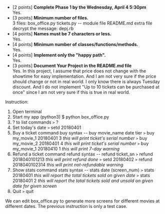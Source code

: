 * [2 points] **Complete Phase 1 by the Wednesday, April 4 5:30pm**  
    Yes.
* [3 points] **Minimum number of files.**  
    3 files:
        box_office.py
        tickets.py -- module file
        README.md
    extra file decrypt the message:
        depj.rb
* [4 points] **Names must be 7 characters or less.**  
    Yes.
* [4 points] **Minimum number of classes/functions/methods.**  
    Yes.
* [4 points] **Implement only the "happy path".**  
    Yes.
* [3 points] **Document Your Project in the README.md file**  
    Yes. In this project, I assume that price does not change with the showtime for easy implementation. And I am not very sure if the price should change or not in real world. I only know there is always Tuesday discount. And I do not implement "Up to 10 tickets can be purchased at once" since I am not very sure if this is true in real world.

Instruction:

1. Open terminal
2. Start my app (python3)
    $ python box_office.py
3. ? to list commands
    `>` ?
4. Set today's date
    `>` setd 20180401
5. Buy a ticket
    command buy syntax -- buy movie_name date tier
    `>` buy my_movie_1 20180401 3
    *this will print ticket's serial number*
    `>` buy my_movie_2 20180401 4
    *this will print ticket's serial number*
    `>` buy my_movie_1 20180410 1
    *this will print 7-day warning*
6. Refund a ticket
    command refund syntax -- refund ticket_sn
    `>` refund 2018040101213
    *this will print refund done*
    `>` setd 20180402
    `>` refund 2018040102314
    *this will print not-refundable warning*
7. Show stats
    command stats syntax -- stats date (screen_num)
    `>` stats 20180401
    *this will report the total tickets sold on given date*
    `>` stats 20180401 2
    *this will report the total tickets sold and unsold on given date for given screen*
8. Quit
    `>` quit
    
We can edit box_office.py to generate more screens for different movies at different dates. The previous instruction is only a test case.